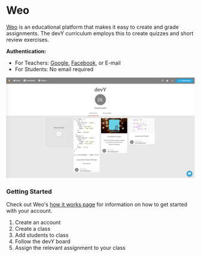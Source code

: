 # Weo
[Weo](http://weo.io) is an educational platform that makes it easy to create and grade assignments. The devY curriculum employs this to create quizzes and short review exercises.

**Authentication:**
 - For Teachers: [Google](), [Facebook](), or E-mail
 - For Students: No email required


 ![alt text](../images/devy.png "devy board")

### Getting Started
Check out Weo's [how it works page](http://about.weo.io/how-it-works) for information on how to get started with your account.

1. Create an account
2. Create a class
3. Add students to class
4. Follow the devY board
5. Assign the relevant assignment to your class
